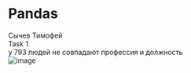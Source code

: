 # Pandas
Сычев Тимофей    
Task 1      
у 793 людей не совпадают профессия и должность           
![image](https://user-images.githubusercontent.com/72296553/145721469-5e05ee04-54ef-48b0-9c02-ce32b566c490.png)
